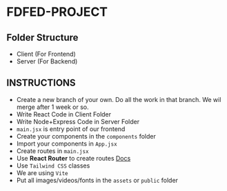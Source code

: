 # FDFED-PROJECT

## Folder Structure

- Client (For Frontend)
- Server (For Backend)

## INSTRUCTIONS

- Create a new branch of your own. Do all the work in that branch. We wil merge after 1 week or so.
- Write React Code in Client Folder
- Write Node+Express Code in Server Folder
- `main.jsx` is entry point of our frontend
- Create your components in the `components` folder
- Import your components in `App.jsx`
- Create routes in `main.jsx`
- Use **React Router** to create routes [Docs](https://reactrouter.com/en/main/routers/picking-a-router)
- Use `Tailwind CSS` classes
- We are using `Vite`
- Put all images/videos/fonts in the `assets` or `public` folder
